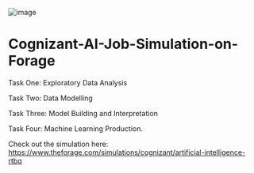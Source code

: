![image](https://github.com/LahariPriya0826/Cognizant-AI-Job-Simulation-on-Forage/assets/147991453/a6ebba54-4380-4455-940f-9a107bd66a71)








# Cognizant-AI-Job-Simulation-on-Forage

Task One: Exploratory Data Analysis




Task Two: Data Modelling




Task Three: Model Building and Interpretation




Task Four: Machine Learning Production.




Check out the simulation here: https://www.theforage.com/simulations/cognizant/artificial-intelligence-rtbq

